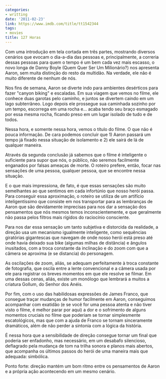 ```yaml
---
categories:
- writting
date: '2011-02-23'
link: https://www.imdb.com/title/tt1542344
tags:
- movies
title: 127 Horas
---
```


Com uma introdução em tela cortada em três partes, mostrando diversos cenários que evocam o dia-a-dia das pessoas e, principalmente, a correria dessas pessoas para quem o tempo é um bem cada vez mais escasso, o novo longa de Danny Boyle (Quem Quer Ser Um Milionário?) nos apresenta Aaron, sem muita distinção do resto da multidão. Na verdade, ele não é muito diferente de nenhum de nós.

Nos fins de semana, Aaron se diverte indo para ambientes desérticos para fazer "canyon biking" e escaladas. Em sua viagem que vemos no filme, ele conhece duas garotas pelo caminho, e juntos se divertem caindo em um lago subterrâneo. Logo depois ele prossegue sua caminhada sozinho por um tempo, escorrega em uma rocha e... acaba tendo seu braço esmagado por essa mesma rocha, ficando preso em um lugar isolado de tudo e de todos.

Nessa hora, e somente nessa hora, vemos o título do filme. O que não é pouca informação. De cara podemos concluir que 1) Aaron passará um tempo já fixado nessa situação de isolamento e 2) ele sairá de lá de qualquer maneira.

Através da segunda conclusão já sabemos que o filme é inteligente o suficiente para supor que nós, o público, não seremos facilmente enganados por falsas ameaças de morte. O roteiro prefere, então, focar nas sensações de uma pessoa, qualquer pessoa, que se encontre nessa situação.

E o que mais impressiona, de fato, é que essas sensações são muito semelhantes ao que sentimos em cada infortúnio que nosso herói passa. Para conseguir essa aproximação, o roteiro se utiliza de um artifício inteligentíssimo que consiste em nos transportar para as lembranças de Aaron que são devidamente imprecisas para nos dar a sensação dos pensamentos que nós mesmos temos inconscientemente, e que geralmente não passa pelos filtros mais rígidos do raciocínio consciente.

Para nos dar essa sensação um tanto subjetiva e distorcida da realidade, a direção usa um mecanismo igualmente inteligente, como sequências giratórias gigantescas que navegam de onde nosso herói está preso até onde havia deixado sua bike (algumas milhas de distância) e ângulos inusitados, com a troca constante da inclinação e do zoom com que a câmera se aproxima (e se distancia) do personagem.

As oscilações de zoom, aliás, se adequam perfeitamente à troca constante de fotografia, que oscila entre a lente convencional e a câmera usada por ele para registrar os breves momentos em que ele resolve se filmar. Em uma dessas cenas, aliás, existe um monólogo que lembrará a muitos a criatura Gollum, do Senhor dos Anéis.

Por fim, com o uso das habilidosas expressões de James Franco, que consegue traçar mudanças de humor facilmente em Aaron, conseguimos acompanhar com exatidão (e se você for uma pessoa atenta e não tiver visto o filme, é melhor parar por aqui) a dor e o sofrimento de alguns momentos cruciais no filme que poderiam se tornar simplesmente escatológicos, mas que com a ajuda de Franco se tornam sinceramente dramáticos, além de não perder a sintonia com a lógica da história.

É nessa hora que a sensibilidade de direção consegue tornar um final que poderia ser enfadonho, mas necessário, em um desabafo silencioso, deflagrado pela mudança de tom na trilha sonora e planos mais abertos, que acompanha os últimos passos do herói de uma maneira mais que adequada: simbólica.

Ponto forte: direção mantém um bom ritmo entre os pensamentos de Aaron e a própria ação acontecendo em um mesmo cenário.